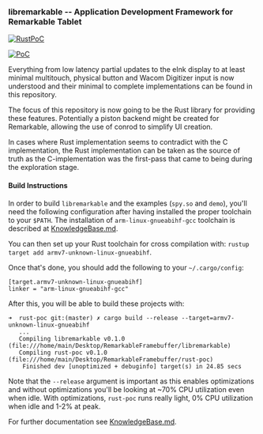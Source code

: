 ### libremarkable -- Application Development Framework for Remarkable Tablet

[![RustPoC](https://i.imgur.com/c9YCAsy.jpg)](https://i.imgur.com/c9YCAsy.jpg)

[![PoC](https://thumbs.gfycat.com/WelltodoImprobableAlligator-size_restricted.gif)](https://gfycat.com/gifs/detail/WelltodoImprobableAlligator)

Everything from low latency partial updates to the eInk display to at least minimal multitouch, physical button and Wacom Digitizer input is now understood and their minimal to complete implementations can be found in this repository.

The focus of this repository is now going to be the Rust library for providing these features. Potentially a piston backend might be created for Remarkable, allowing the use of conrod to simplify UI creation.

In cases where Rust implementation seems to contradict with the C implementation, the Rust implementation can be taken as the source of truth as the C-implementation was the first-pass that came to being during the exploration stage.

#### Build Instructions

In order to build `libremarkable` and the examples (`spy.so` and `demo`), you'll need the following configuration after having installed the proper toolchain to your `$PATH`. The installation of `arm-linux-gnueabihf-gcc` toolchain is described at [KnowledgeBase.md](https://github.com/canselcik/libremarkable/KnowledgeBase.md).

You can then set up your Rust toolchain for cross compilation with: `rustup target add armv7-unknown-linux-gnueabihf`.

Once that's done, you should add the following to your `~/.cargo/config`:
```
[target.armv7-unknown-linux-gnueabihf]
linker = "arm-linux-gnueabihf-gcc"
```

After this, you will be able to build these projects with:
```
➜  rust-poc git:(master) ✗ cargo build --release --target=armv7-unknown-linux-gnueabihf
   ...
   Compiling libremarkable v0.1.0 (file:///home/main/Desktop/RemarkableFramebuffer/libremarkable)
   Compiling rust-poc v0.1.0 (file:///home/main/Desktop/RemarkableFramebuffer/rust-poc)
    Finished dev [unoptimized + debuginfo] target(s) in 24.85 secs
```

Note that the `--release` argument is important as this enables optimizations and without optimizations you'll be looking at ~70% CPU utilization even when idle. With optimizations, `rust-poc` runs really light, 0% CPU utilization when idle and 1-2% at peak.

For further documentation see [KnowledgeBase.md](https://github.com/canselcik/libremarkable/KnowledgeBase.md).
